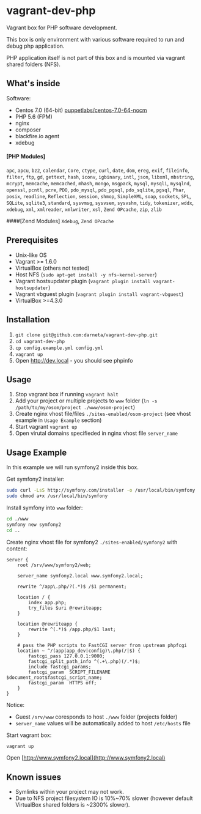 # vagrant-dev-php
Vagrant box for PHP software development.

This box is only environment with various software required to run and debug php application.

PHP application itself is not part of this box and is mounted via vagrant shared folders (NFS).

## What's inside

Software:
- Centos 7.0 (64-bit) [puppetlabs/centos-7.0-64-nocm](https://atlas.hashicorp.com/puppetlabs/boxes/centos-7.0-64-nocm)
- PHP 5.6 (FPM)
- nginx
- composer
- blackfire.io agent
- xdebug

#### [PHP Modules]
`apc`, 
`apcu`, 
`bz2`, 
`calendar`, 
`Core`, 
`ctype`, 
`curl`, 
`date`, 
`dom`, 
`ereg`, 
`exif`, 
`fileinfo`, 
`filter`, 
`ftp`, 
`gd`, 
`gettext`, 
`hash`, 
`iconv`, 
`igbinary`, 
`intl`, 
`json`, 
`libxml`, 
`mbstring`, 
`mcrypt`, 
`memcache`, 
`memcached`, 
`mhash`, 
`mongo`, 
`msgpack`, 
`mysql`, 
`mysqli`, 
`mysqlnd`, 
`openssl`, 
`pcntl`, 
`pcre`, 
`PDO`, 
`pdo_mysql`, 
`pdo_pgsql`, 
`pdo_sqlite`, 
`pgsql`, 
`Phar`, 
`posix`, 
`readline`, 
`Reflection`, 
`session`, 
`shmop`, 
`SimpleXML`, 
`soap`, 
`sockets`, 
`SPL`, 
`SQLite`, 
`sqlite3`, 
`standard`, 
`sysvmsg`, 
`sysvsem`, 
`sysvshm`, 
`tidy`, 
`tokenizer`, 
`wddx`, 
`xdebug`, 
`xml`, 
`xmlreader`, 
`xmlwriter`, 
`xsl`, 
`Zend OPcache`, 
`zip`, 
`zlib`

####[Zend Modules]
`Xdebug`, 
`Zend OPcache`

## Prerequisites
- Unix-like OS
- Vagrant >= 1.6.0
- VirtualBox (others not tested)
- Host NFS (```sudo apt-get install -y nfs-kernel-server```)
- Vagrant hostsupdater plugin (```vagrant plugin install vagrant-hostsupdater```)
- Vagrant vbguest plugin (```vagrant plugin install vagrant-vbguest```)
- VirtualBox >=4.3.0

## Installation

1. ```git clone git@github.com:darneta/vagrant-dev-php.git```
1. ```cd vagrant-dev-php```
1. ```cp config.example.yml config.yml```
1. ```vagrant up```
1. Open http://dev.local - you should see phpinfo

## Usage

1. Stop vagrant box if running ```vagrant halt```
2. Add your project or multiple projects to `www` folder (```ln -s /path/to/my/osom/project ./www/osom-project```)
3. Create nginx vhost file/files `./sites-enabled/osom-project` (see vhost example in `Usage Example` section)
4. Start vagrant ```vagrant up```
5. Open virutal domains specifieded in nginx vhost file ```server_name```

## Usage Example

In this example we will run symfony2 inside this box. 

Get symfony2 installer:
```bash
sudo curl -LsS http://symfony.com/installer -o /usr/local/bin/symfony
sudo chmod a+x /usr/local/bin/symfony
```
Install symfony into `www` folder:
```bash
cd ./www
symfony new symfony2
cd ..
```
Create nginx vhost file for symfony2 `./sites-enabled/symfony2` with content:
```nginx
server {
    root /srv/www/symfony2/web;

    server_name symfony2.local www.symfony2.local;

    rewrite ^/app\.php/?(.*)$ /$1 permanent;

    location / {
        index app.php;
        try_files $uri @rewriteapp;
    }
 
    location @rewriteapp {
        rewrite ^(.*)$ /app.php/$1 last;
    }
 
    # pass the PHP scripts to FastCGI server from upstream phpfcgi
    location ~ ^/(app|app_dev|config)\.php(/|$) {
        fastcgi_pass 127.0.0.1:9000;
        fastcgi_split_path_info ^(.+\.php)(/.*)$;
        include fastcgi_params;
        fastcgi_param  SCRIPT_FILENAME $document_root$fastcgi_script_name;
        fastcgi_param  HTTPS off;
    }
}
```

Notice:
* Guest `/srv/www` coresponds to host `./www` folder (projects folder)
* `server_name` values will be automatically added to host `/etc/hosts` file 

Start vagrant box:
```bash
vagrant up
```
Open [http://www.symfony2.local](http://www.symfony2.local)

## Known issues

* Symlinks within your project may not work.
* Due to NFS project filesystem IO is 10%~70% slower (however default VirtualBox shared folders is ~2300% slower).
